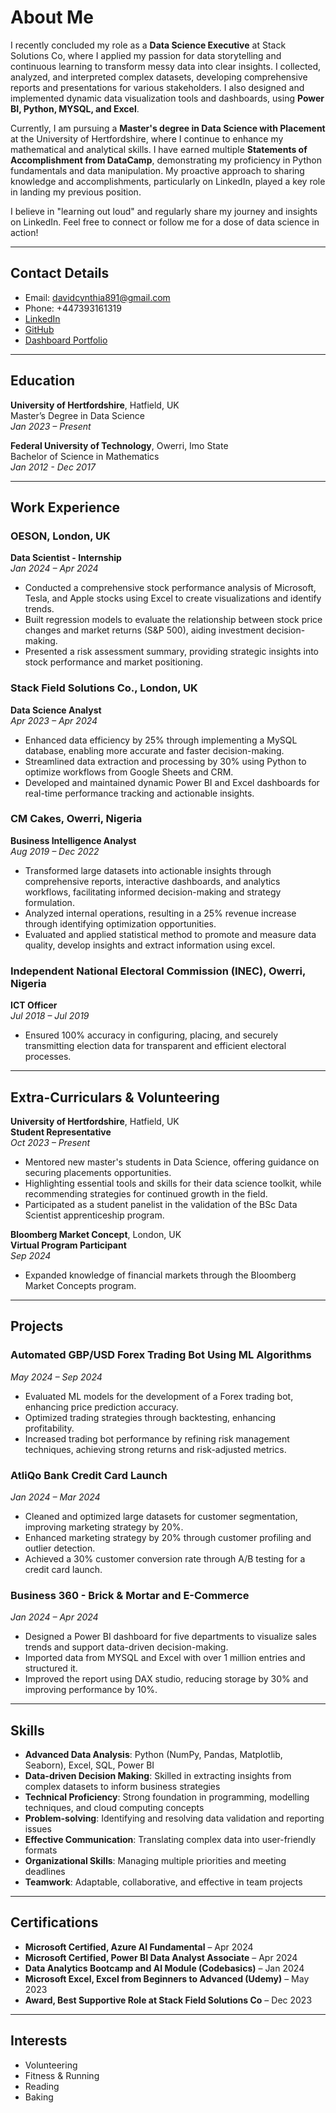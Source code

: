 # About Me

I recently concluded my role as a **Data Science Executive** at Stack Solutions Co, where I applied my passion for data storytelling and continuous learning to transform messy data into clear insights. I collected, analyzed, and interpreted complex datasets, developing comprehensive reports and presentations for various stakeholders. I also designed and implemented dynamic data visualization tools and dashboards, using **Power BI, Python, MYSQL, and Excel**.

Currently, I am pursuing a **Master's degree in Data Science with Placement** at the University of Hertfordshire, where I continue to enhance my mathematical and analytical skills. I have earned multiple **Statements of Accomplishment from DataCamp**, demonstrating my proficiency in Python fundamentals and data manipulation. My proactive approach to sharing knowledge and accomplishments, particularly on LinkedIn, played a key role in landing my previous position.

I believe in "learning out loud" and regularly share my journey and insights on LinkedIn. Feel free to connect or follow me for a dose of data science in action!

---

## Contact Details
- Email: davidcynthia891@gmail.com  
- Phone: +447393161319  
- [LinkedIn](https://www.linkedin.com/in/chinenye-cynthia-udoye-data-scientist/)  
- [GitHub](https://github.com/Cynthiaudoye)
- [Dashboard Portfolio](https://codebasics.io/portfolio/Cynthia-Chinenye-Udoye)

---

## Education

**University of Hertfordshire**, Hatfield, UK  
Master’s Degree in Data Science  
*Jan 2023 – Present*

**Federal University of Technology**, Owerri, Imo State  
Bachelor of Science in Mathematics  
*Jan 2012 - Dec 2017*

---

## Work Experience

### OESON, London, UK  
**Data Scientist - Internship**  
_Jan 2024 – Apr 2024_  
- Conducted a comprehensive stock performance analysis of Microsoft, Tesla, and Apple stocks using Excel to create visualizations and identify trends.
- Built regression models to evaluate the relationship between stock price changes and market returns (S&P 500), aiding investment decision-making.
- Presented a risk assessment summary, providing strategic insights into stock performance and market positioning.

### Stack Field Solutions Co., London, UK  
**Data Science Analyst**  
_Apr 2023 – Apr 2024_  
- Enhanced data efficiency by 25% through implementing a MySQL database, enabling more accurate and faster decision-making.
- Streamlined data extraction and processing by 30% using Python to optimize workflows from Google Sheets and CRM.
- Developed and maintained dynamic Power BI and Excel dashboards for real-time performance tracking and actionable insights.

### CM Cakes, Owerri, Nigeria  
**Business Intelligence Analyst**  
_Aug 2019 – Dec 2022_  
- Transformed large datasets into actionable insights through comprehensive reports, interactive dashboards, and analytics workflows, facilitating informed decision-making and strategy formulation.
- Analyzed internal operations, resulting in a 25% revenue increase through identifying optimization opportunities.
- Evaluated and applied statistical method to promote and measure data quality, develop insights and extract information using excel.

### Independent National Electoral Commission (INEC), Owerri, Nigeria  
**ICT Officer**  
_Jul 2018 – Jul 2019_  
- Ensured 100% accuracy in configuring, placing, and securely transmitting election data for transparent and efficient electoral processes.

---

## Extra-Curriculars & Volunteering

**University of Hertfordshire**, Hatfield, UK  
**Student Representative**  
_Oct 2023 – Present_  
- Mentored new master's students in Data Science, offering guidance on securing placements opportunities.
- Highlighting essential tools and skills for their data science toolkit, while recommending strategies for continued growth in the field.
- Participated as a student panelist in the validation of the BSc Data Scientist apprenticeship program.
  

**Bloomberg Market Concept**, London, UK  
**Virtual Program Participant**  
_Sep 2024_  
- Expanded knowledge of financial markets through the Bloomberg Market Concepts program.

---

## Projects

### Automated GBP/USD Forex Trading Bot Using ML Algorithms  
_May 2024 – Sep 2024_  
- Evaluated ML models for the development of a Forex trading bot, enhancing price prediction accuracy.
- Optimized trading strategies through backtesting, enhancing profitability.
- Increased trading bot performance by refining risk management techniques, achieving strong returns and risk-adjusted metrics.

### AtliQo Bank Credit Card Launch  
_Jan 2024 – Mar 2024_  
- Cleaned and optimized large datasets for customer segmentation, improving marketing strategy by 20%.
- Enhanced marketing strategy by 20% through customer profiling and outlier detection.
- Achieved a 30% customer conversion rate through A/B testing for a credit card launch.

### Business 360 - Brick & Mortar and E-Commerce  
_Jan 2024 – Apr 2024_  
- Designed a Power BI dashboard for five departments to visualize sales trends and support data-driven decision-making.
- Imported data from MYSQL and Excel with over 1 million entries and structured it.
- Improved the report using DAX studio, reducing storage by 30% and improving performance by 10%.

---

## Skills

- **Advanced Data Analysis**: Python (NumPy, Pandas, Matplotlib, Seaborn), Excel, SQL, Power BI  
- **Data-driven Decision Making**: Skilled in extracting insights from complex datasets to inform business strategies  
- **Technical Proficiency**: Strong foundation in programming, modelling techniques, and cloud computing concepts  
- **Problem-solving**: Identifying and resolving data validation and reporting issues  
- **Effective Communication**: Translating complex data into user-friendly formats  
- **Organizational Skills**: Managing multiple priorities and meeting deadlines  
- **Teamwork**: Adaptable, collaborative, and effective in team projects  

---

## Certifications

- **Microsoft Certified, Azure AI Fundamental** – Apr 2024  
- **Microsoft Certified, Power BI Data Analyst Associate** – Apr 2024  
- **Data Analytics Bootcamp and AI Module (Codebasics)** – Jan 2024  
- **Microsoft Excel, Excel from Beginners to Advanced (Udemy)** – May 2023
- **Award, Best Supportive Role at Stack Field Solutions Co** – Dec 2023

---

## Interests

- Volunteering  
- Fitness & Running  
- Reading  
- Baking  
